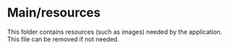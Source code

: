# Main/resources

This folder contains resources (such as images) needed by the application. This file can
be removed if not needed.
